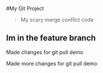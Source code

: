 #My Git Project

>My scary merge conflict code

## Im in the feature branch 

Made changes for git pull demo

Made more changes for git pull demo
